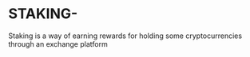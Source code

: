 # STAKING-
Staking is a way of earning rewards for holding some cryptocurrencies through an exchange platform 
